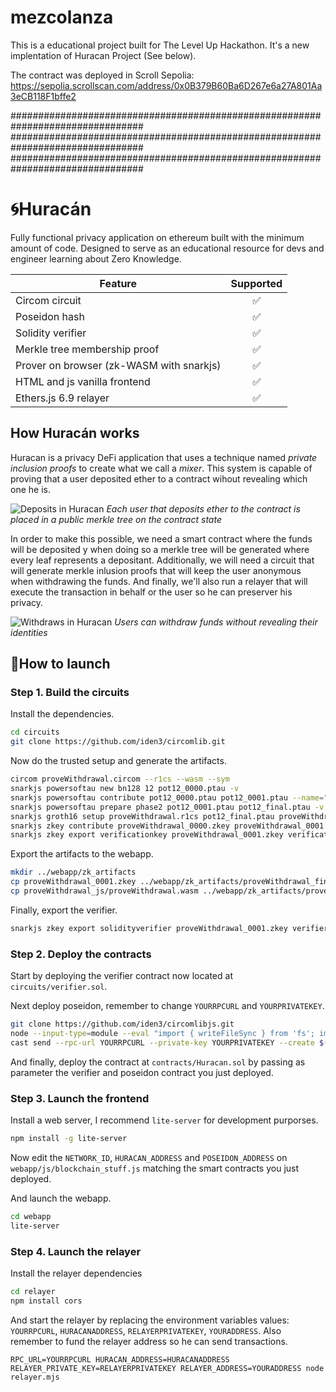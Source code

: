 # mezcolanza

This is a educational project built for The Level Up Hackathon. It's a new implentation of Huracan Project (See below).

The contract was deployed in Scroll Sepolia: https://sepolia.scrollscan.com/address/0x0B379B60Ba6D267e6a27A801Aa3eCB118F1bffe2

################################################################################
################################################################################
################################################################################

# 🌀Huracán

Fully functional privacy application on ethereum built with the minimum amount of code. Designed to serve as an educational resource for devs and engineer learning about Zero Knowledge.

| Feature | Supported |
|---------|:---------:|
| Circom circuit | ✅ |
| Poseidon hash | ✅ |
| Solidity verifier | ✅ |
| Merkle tree membership proof | ✅ |
| Prover on browser (zk-WASM with snarkjs) | ✅ |
| HTML and js vanilla frontend | ✅ |
| Ethers.js 6.9 relayer | ✅ |

## How Huracán works

Huracan is a privacy DeFi application that uses a technique named _private inclusion proofs_ to create what we call a _mixer_. This system is capable of proving that a user deposited ether to a contract wihout revealing which one he is.

![Deposits in Huracan](https://github.com/Turupawn/Huracan/assets/707484/75d03db3-76ab-49eb-8f60-6cdb9d6273a2)
_Each user that deposits ether to the contract is placed in a public merkle tree on the contract state_

In order to make this possible, we need a smart contract where the funds will be deposited y when doing so a merkle tree will be generated where every leaf represents a depositant. Additionally, we will need a circuit that will generate merkle inlusion proofs that will keep the user anonymous when withdrawing the funds. And finally, we'll also run a relayer that will execute the transaction in behalf or the user so he can preserver his privacy.

![Withdraws in Huracan](https://github.com/Turupawn/Huracan/assets/707484/b93a7347-5fa0-44eb-a987-6344a4cb7156)
_Users can withdraw funds without revealing their identities_

## 🚀How to launch

### Step 1. Build the circuits

Install the dependencies.

```bash
cd circuits
git clone https://github.com/iden3/circomlib.git
```

Now do the trusted setup and generate the artifacts.

```bash
circom proveWithdrawal.circom --r1cs --wasm --sym
snarkjs powersoftau new bn128 12 pot12_0000.ptau -v
snarkjs powersoftau contribute pot12_0000.ptau pot12_0001.ptau --name="First contribution" -v
snarkjs powersoftau prepare phase2 pot12_0001.ptau pot12_final.ptau -v
snarkjs groth16 setup proveWithdrawal.r1cs pot12_final.ptau proveWithdrawal_0000.zkey
snarkjs zkey contribute proveWithdrawal_0000.zkey proveWithdrawal_0001.zkey --name="1st Contributor Name" -v
snarkjs zkey export verificationkey proveWithdrawal_0001.zkey verification_key.json
```

Export the artifacts to the webapp.

```bash
mkdir ../webapp/zk_artifacts
cp proveWithdrawal_0001.zkey ../webapp/zk_artifacts/proveWithdrawal_final.zkey
cp proveWithdrawal_js/proveWithdrawal.wasm ../webapp/zk_artifacts/proveWithdrawal_final.zkey
```

Finally, export the verifier.

```bash
snarkjs zkey export solidityverifier proveWithdrawal_0001.zkey verifier.sol
```

### Step 2. Deploy the contracts

Start by deploying the verifier contract now located at `circuits/verifier.sol`.

Next deploy poseidon, remember to change `YOURRPCURL` and `YOURPRIVATEKEY`.
```bash
git clone https://github.com/iden3/circomlibjs.git
node --input-type=module --eval "import { writeFileSync } from 'fs'; import('./circomlibjs/src/poseidon_gencontract.js').then(({ createCode }) => { const output = createCode(2); writeFileSync('poseidonBytecode', output); })"
cast send --rpc-url YOURRPCURL --private-key YOURPRIVATEKEY --create $(cat bytecode)
```

And finally, deploy the contract at `contracts/Huracan.sol` by passing as parameter the verifier and poseidon contract you just deployed.

### Step 3. Launch the frontend

Install a web server, I recommend `lite-server` for development purporses.

```bash
npm install -g lite-server
```

Now edit the `NETWORK_ID`, `HURACAN_ADDRESS` and `POSEIDON_ADDRESS` on `webapp/js/blockchain_stuff.js` matching the smart contracts you just deployed.

And launch the webapp.

```bash
cd webapp
lite-server
```

### Step 4. Launch the relayer

Install the relayer dependencies
```bash
cd relayer
npm install cors
```

And start the relayer by replacing the environment variables values: `YOURRPCURL`, `HURACANADDRESS`, `RELAYERPRIVATEKEY`, `YOURADDRESS`. Also remember to fund the relayer address so he can send transactions.

```
RPC_URL=YOURRPCURL HURACAN_ADDRESS=HURACANADDRESS RELAYER_PRIVATE_KEY=RELAYERPRIVATEKEY RELAYER_ADDRESS=YOURADDRESS node relayer.mjs
```

